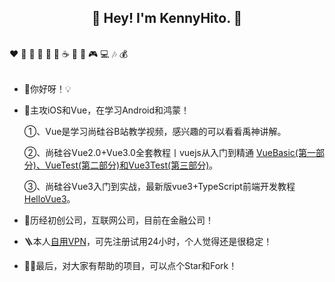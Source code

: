 <h2 align="center">👋 Hey! I'm KennyHito. 🐘</h2>
<br />
❤️ 🍦 🍓 🍉 🍋 🥛 ☕ 🍗 🍟 🎮 💻 🎶 💰
<br />
<br />

- 🔭你好呀！💡

- 🤔主攻iOS和Vue，在学习Android和鸿蒙！
  
    ①、Vue是学习尚硅谷B站教学视频，感兴趣的可以看看禹神讲解。
  
    ②、尚硅谷Vue2.0+Vue3.0全套教程丨vuejs从入门到精通 [VueBasic(第一部分)、VueTest(第二部分)和Vue3Test(第三部分)](https://github.com/KennyHito?tab=repositories)。

    ③、尚硅谷Vue3入门到实战，最新版vue3+TypeScript前端开发教程 [HelloVue3](https://github.com/KennyHito/HelloVue3)。

- 🍋历经初创公司，互联网公司，目前在金融公司！

- 🪜本人[自用VPN](https://goooo.huajic.cfd/auth/register?code=d39H)，可先注册试用24小时，个人觉得还是很稳定！

- 👍🏻最后，对大家有帮助的项目，可以点个Star和Fork！
